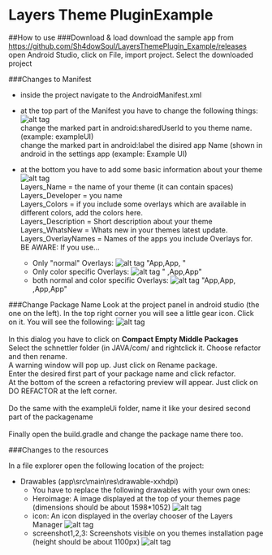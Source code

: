 # Layers Theme PluginExample
##How to use
###Download & load
download the sample app from https://github.com/Sh4dowSoul/LayersThemePlugin_Example/releases
open Android Studio, click on File, import project. Select the downloaded project

###Changes to Manifest
* inside the project navigate to the AndroidManifest.xml
* at the top part of the Manifest you have to change the following things:
![alt tag](https://cloud.githubusercontent.com/assets/10466533/8212392/b9588420-151b-11e5-9243-baf2078fe936.png)  
  change the marked part in android:sharedUserId to you theme name. (example: exampleUI)                                        
  change the marked part in android:label the disired app Name (shown in android in the settings app  (example: Example UI)

* at the bottom you have to add some basic information about your theme
![alt tag](https://cloud.githubusercontent.com/assets/10466533/8212581/b70deb8c-151c-11e5-86a2-5c7f590dea34.png)  
  Layers_Name = the name of your theme (it can contain spaces)<br />
  Layers_Developer = you name <br />
  Layers_Colors = if you include some overlays which are available in different colors, add the colors here.<br />
  Layers_Description = Short description about your theme<br />
  Layers_WhatsNew = Whats new in your themes latest update. <br />
  Layers_OverlayNames = Names of the apps you include Overlays for.<br />
  BE AWARE: 
  If you use...
    * Only "normal" Overlays: ![alt tag](https://cloud.githubusercontent.com/assets/10466533/8213187/7a61c664-1520-11e5-9ffd-d280c5a3e5c0.png) "App,App, "
    * Only color specific Overlays: ![alt tag](https://cloud.githubusercontent.com/assets/10466533/8213299/3f6436fe-1521-11e5-8525-db2ce70b7bca.png)  " ,App,App"
    * both normal and color specific Overlays: ![alt tag](https://cloud.githubusercontent.com/assets/10466533/8213060/a278f600-151f-11e5-85e9-faa1a5cb14be.png)  "App,App, ,App,App"

###Change Package Name
Look at the project panel in android studio (the one on the left). In the top right corner you will see a little gear icon. Click on it. You will see the following:
![alt tag](https://cloud.githubusercontent.com/assets/10466533/8213507/9009e616-1522-11e5-8fe1-2465c3365b2e.png) <br />
<br />
In this dialog you have to click on **Compact Empty Middle Packages** <br />
Select the schnettler folder (in JAVA/com/ and rightclick it.  Choose refactor and then rename.<br />
A warning window will pop up. Just click on Rename package.<br />
Enter the desired first part of your package name and click refactor.<br />
At the bottom of the screen a refactoring preview will appear. Just click on DO REFACTOR at the left corner.<br />
<br />
Do the same with the exampleUi folder, name it like your desired second part of the packagename <br />
<br />
Finally open the build.gradle and change the package name there too.

###Changes to the resources

In a file explorer open the following location of the project:
  * Drawables (app\src\main\res\drawable-xxhdpi)
     * You have to replace the following drawables with your own ones: <br/>
     * Heroimage: A image displayed at the top of your themes page (dimensions should be about 1598*1052)
     ![alt tag](https://cloud.githubusercontent.com/assets/10466533/8214333/cbb509ba-1528-11e5-9d4c-1e6a6514a474.png)
     * icon: An icon displayed in the overlay chooser of the Layers Manager
     ![alt tag](https://cloud.githubusercontent.com/assets/10466533/8214403/435d392e-1529-11e5-8c83-fb111d3a9fe5.png)
     * screenshot1,2,3: Screenshots visible on you themes installation page (height should be about 1100px)
     ![alt tag](https://cloud.githubusercontent.com/assets/10466533/8214474/ce3e376e-1529-11e5-856a-35061c15e069.png)



  
  
